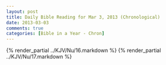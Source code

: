 ```yaml
---
layout: post
title: Daily Bible Reading for Mar 3, 2013 (Chronological)
date: 2013-03-03
comments: true
categories: [Bible in a Year - Chron]
---
```

{% render_partial ../KJV/Nu/16.markdown %}
{% render_partial ../KJV/Nu/17.markdown %}

